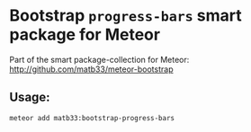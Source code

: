 # Bootstrap `progress-bars` smart package for Meteor

Part of the smart package-collection for Meteor: http://github.com/matb33/meteor-bootstrap

## Usage:

`meteor add matb33:bootstrap-progress-bars`